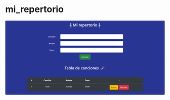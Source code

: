 ﻿# mi_repertorio
 ![foto](https://github.com/jorgeriquelmez/imagenes/blob/main/captura_desafio_mirepertorio.png)
